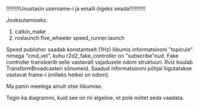 !!!!!!!!!Unustasin username-i ja emaili õigeks seada!!!!!!!!!!!

Jooksutamiseks:
1) catkin_make
2) roslaunch five_wheeler speed_runner.launch

Speed publisher saadab konstantselt (1Hz) liikumis informatsiooni "topicule" nimega "cmd_vel", kuhu r2d2_fake_controller on "subscribe"nud.
Fake controller transleerib selle vastavalt vajadusele odom struktuuri.
Rviz kuulab TransformBroadcasteri sõnumeid. Saadud informatsiooni põhjal liigutatakse vastavat frame-i (milleks hetkel on odom).

Ma panin meelega ainult otse liikumise.

Tegin ka diagrammi, kuid see on nii algeline, et pole mõtet seda vaadata.
